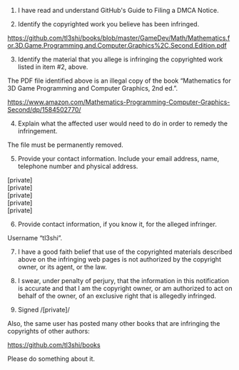 1. I have read and understand GitHub's Guide to Filing a DMCA Notice.

2. Identify the copyrighted work you believe has been infringed.

https://github.com/tl3shi/books/blob/master/GameDev/Math/Mathematics.for.3D.Game.Programming.and.Computer.Graphics%2C.Second.Edition.pdf

3. Identify the material that you allege is infringing the copyrighted work listed in item #2, above.

The PDF file identified above is an illegal copy of the book “Mathematics for 3D Game Programming and Computer Graphics, 2nd ed.”.

https://www.amazon.com/Mathematics-Programming-Computer-Graphics-Second/dp/1584502770/

4. Explain what the affected user would need to do in order to remedy the infringement.

The file must be permanently removed.

5. Provide your contact information. Include your email address, name, telephone number and physical address.

[private]  
[private]  
[private]  
[private]  
[private]  

6. Provide contact information, if you know it, for the alleged infringer.

Username “tl3shi”.

7. I have a good faith belief that use of the copyrighted materials described above on the infringing web pages is not authorized by the copyright owner, or its agent, or the law.

8. I swear, under penalty of perjury, that the information in this notification is accurate and that I am the copyright owner, or am authorized to act on behalf of the owner, of an exclusive right that is allegedly infringed.

9. Signed /[private]/

Also, the same user has posted many other books that are infringing the copyrights of other authors:

https://github.com/tl3shi/books

Please do something about it.
